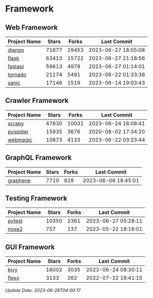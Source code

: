 # Framework

## Web Framework
| Project Name | Stars | Forks | Last Commit |
| ------------ | ----- | ----- | ----------- |
| [django](https://github.com/django/django) | 71677 | 29453 | 2023-06-27 18:05:08 |
| [flask](https://github.com/pallets/flask) | 63413 | 15722 | 2023-06-27 21:18:56 |
| [fastapi](https://github.com/tiangolo/fastapi) | 59613 | 4978 | 2023-06-27 01:14:01 |
| [tornado](https://github.com/tornadoweb/tornado) | 21174 | 5491 | 2023-06-22 01:33:38 |
| [sanic](https://github.com/sanic-org/sanic) | 17146 | 1519 | 2023-06-14 19:03:43 |

## Crawler Framework
| Project Name | Stars | Forks | Last Commit |
| ------------ | ----- | ----- | ----------- |
| [scrapy](https://github.com/scrapy/scrapy) | 47630 | 10031 | 2023-06-24 16:08:41 |
| [pyspider](https://github.com/binux/pyspider) | 15935 | 3676 | 2020-08-02 17:34:20 |
| [webmagic](https://github.com/code4craft/webmagic) | 10873 | 4133 | 2023-06-22 03:23:44 |

## GraphQL Framework
| Project Name | Stars | Forks | Last Commit |
| ------------ | ----- | ----- | ----------- |
| [graphene](https://github.com/graphql-python/graphene) | 7710 | 828 | 2023-06-06 18:45:01 |

## Testing Framework
| Project Name | Stars | Forks | Last Commit |
| ------------ | ----- | ----- | ----------- |
| [pytest](https://github.com/pytest-dev/pytest) | 10350 | 2361 | 2023-06-27 05:28:11 |
| [nose2](https://github.com/nose-devs/nose2) | 757 | 137 | 2023-05-22 18:16:01 |

## GUI Framework
| Project Name | Stars | Forks | Last Commit |
| ------------ | ----- | ----- | ----------- |
| [kivy](https://github.com/kivy/kivy) | 16002 | 3035 | 2023-06-24 08:30:11 |
| [flexx](https://github.com/flexxui/flexx) | 3133 | 262 | 2022-07-22 16:41:15 |

*Update Date: 2023-06-28T04:00:17*